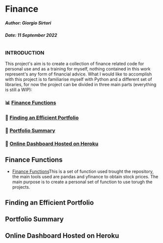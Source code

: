 # Finance



##### Author: Giorgio Sirtori

##### Date: 11 September 2022

#

### INTRODUCTION

This project's aim is to create a collection of finance related code for personal use and as a training for myself, nothing contained in this work represent's any form of financial advice. What I would like to accomplish with this project is to familiarise myself with Python and a different set of libraries, for now the project can be divided in three main parts (everything is still a WIP):

### 📊  [Finance Functions](#finance-functions)
### 💯  [Finding an Efficient Portfolio](#finding-an-efficient-portfolio)
### 🌟  [Portfolio Summary](#portfolio-summary)
### 🔮  [Online Dashboard Hosted on Heroku](#online-dashboard-hosted-on-heroku)





## Finance Functions
- [Finance Functions](https://github.com/giorgio-sirtori/Finance/blob/main/finance.ipynb)This is a set of function used trought the repository, the main tools used are pandas and yfinance to obtain stock prices. The main purpose is to create a personal set of function to use torugh the projects.
## Finding an Efficient Portfolio
## Portfolio Summary
## Online Dashboard Hosted on Heroku
